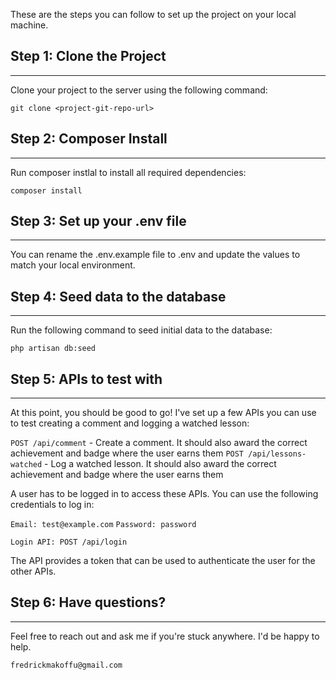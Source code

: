 These are the steps you can follow to set up the project on your local machine.

## Step 1: Clone the Project

---

Clone your project to the server using the following command:

`git clone <project-git-repo-url>`

## Step 2: Composer Install

---

Run composer instlal to install all required dependencies:

`composer install`

## Step 3: Set up your .env file

---

You can rename the .env.example file to .env and update the values to match your local environment.

## Step 4: Seed data to the database

---

Run the following command to seed initial data to the database:

`php artisan db:seed`

## Step 5: APIs to test with

---

At this point, you should be good to go! I've set up a few APIs you can use to test creating a comment and logging a watched lesson:

`POST /api/comment` - Create a comment. It should also award the correct achievement and badge where the user earns them
`POST /api/lessons-watched` - Log a watched lesson. It should also award the correct achievement and badge where the user earns them

A user has to be logged in to access these APIs. You can use the following credentials to log in:

`Email: test@example.com`
`Password: password`

`Login API: POST /api/login`

The API provides a token that can be used to authenticate the user for the other APIs.

## Step 6: Have questions?

---

Feel free to reach out and ask me if you're stuck anywhere. I'd be happy to help.

`fredrickmakoffu@gmail.com`
